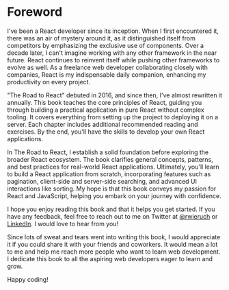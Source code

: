 # Foreword

I've been a React developer since its inception. When I first encountered it, there was an air of mystery around it, as it distinguished itself from competitors by emphasizing the exclusive use of components. Over a decade later, I can't imagine working with any other framework in the near future. React continues to reinvent itself while pushing other frameworks to evolve as well. As a freelance web developer collaborating closely with companies, React is my indispensable daily companion, enhancing my productivity on every project.

"The Road to React" debuted in 2016, and since then, I've almost rewritten it annually. This book teaches the core principles of React, guiding you through building a practical application in pure React without complex tooling. It covers everything from setting up the project to deploying it on a server. Each chapter includes additional recommended reading and exercises. By the end, you'll have the skills to develop your own React applications.

In The Road to React, I establish a solid foundation before exploring the broader React ecosystem. The book clarifies general concepts, patterns, and best practices for real-world React applications. Ultimately, you'll learn to build a React application from scratch, incorporating features such as pagination, client-side and server-side searching, and advanced UI interactions like sorting. My hope is that this book conveys my passion for React and JavaScript, helping you embark on your journey with confidence.

I hope you enjoy reading this book and that it helps you get started. If you have any feedback, feel free to reach out to me on Twitter at [@rwieruch](https://x.com/rwieruch) or [LinkedIn](https://tinyurl.com/c2y283mk). I would love to hear from you!

Since lots of sweat and tears went into writing this book, I would appreciate it if you could share it with your friends and coworkers. It would mean a lot to me and help me reach more people who want to learn web development. I dedicate this book to all the aspiring web developers eager to learn and grow.

Happy coding!

